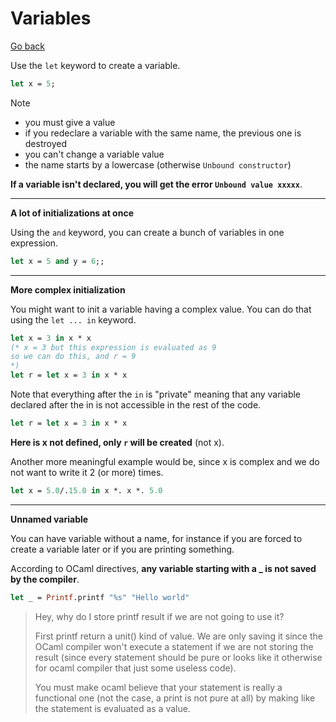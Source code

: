 # Variables

[Go back](..)

Use the ``let`` keyword to create a variable.

```ocaml
let x = 5;
```

Note

* you must give a value
* if you redeclare a variable with the same name,
the previous one is destroyed
* you can't change a variable value
* the name starts by a lowercase (otherwise `Unbound constructor`)

**If a variable isn't declared, you will get the
error ``Unbound value xxxxx``**.

<hr class="sl">

**A lot of initializations at once**

Using the ``and`` keyword, you can create a bunch of 
variables in one expression.

```ocaml
let x = 5 and y = 6;;
```

<hr class="sr">

**More complex initialization**

You might want to init a variable having a complex
value. You can do that using the ``let ... in`` keyword.

```ocaml
let x = 3 in x * x
(* x = 3 but this expression is evaluated as 9
so we can do this, and r = 9
*)
let r = let x = 3 in x * x
```

Note that everything after the ``in`` is "private"
meaning that any variable declared after the in is not
accessible in the rest of the code.

```ocaml
let r = let x = 3 in x * x
```

**Here is x not defined, only ``r`` will be created**
(not x).

Another more meaningful example would be,
since x is complex and we do not want to write it
2 (or more) times.

```ocaml
let x = 5.0/.15.0 in x *. x *. 5.0
```

<hr class="sl">

**Unnamed variable**

You can have variable without a name, for instance
if you are forced to create a variable later or if
you are printing something.

According to OCaml directives, 
**any variable starting with a _ is not saved by
the compiler**.

```ocaml
let _ = Printf.printf "%s" "Hello world"
```

> Hey, why do I store printf result if we are not going to use
> it?
> 
> First printf return a unit() kind of value. We are only
> saving it since the OCaml compiler won't execute a statement
> if we are not storing the result (since every statement
> should be pure or looks like it otherwise for ocaml
> compiler that just some useless code).
> 
> You must make ocaml believe that your statement is
> really a functional one (not the case, a print is
> not pure at all) by making like the statement is
> evaluated as a value.
